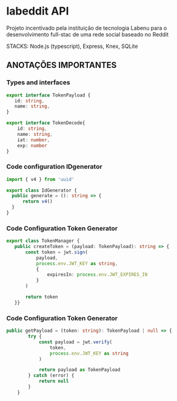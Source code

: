 # labeddit API
Projeto incentivado pela instituição de tecnologia Labenu para o desenvolvimento full-stac de uma rede social baseado no Reddit

STACKS: Node.js (typescript), Express, Knex, SQLite

## ANOTAÇÕES IMPORTANTES
 ### Types and interfaces

 ```ts
 export interface TokenPayload {
    id: string,
    name: string,
}
 ```

```ts
export interface TokenDecode{
    id: string,
    name: string,
    iat: number,
    exp: number
}
 ```

 ### Code configuration IDgenerator
  ```ts
 import { v4 } from 'uuid'

 export class IdGenerator {
    public generate = (): string => {
        return v4()
    }
 }
 ```
 ### Code Configuration Token Generator

 ```ts
export class TokenManager {
    public createToken = (payload: TokenPayload): string => {
        const token = jwt.sign(
            payload,
            process.env.JWT_KEY as string,
            {
                expiresIn: process.env.JWT_EXPIRES_IN
            }
        )

        return token
    }}
 ```
### Code Configuration Token Generator

```ts
public getPayload = (token: string): TokenPayload | null => {
        try {
            const payload = jwt.verify(
                token,
                process.env.JWT_KEY as string
            )

            return payload as TokenPayload
        } catch (error) {
            return null
        }
    }
```